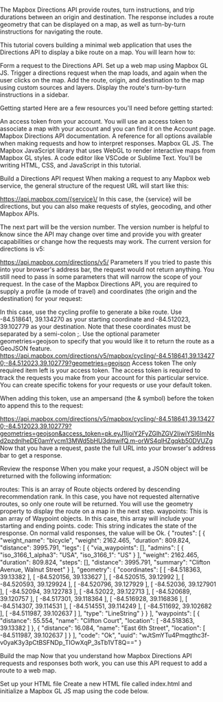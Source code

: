 The Mapbox Directions API provide routes, turn instructions, and trip durations between an origin and destination. The response includes a route geometry that can be displayed on a map, as well as turn-by-turn instructions for navigating the route.

This tutorial covers building a minimal web application that uses the Directions API to display a bike route on a map. You will learn how to:

Form a request to the Directions API.
Set up a web map using Mapbox GL JS.
Trigger a directions request when the map loads, and again when the user clicks on the map.
Add the route, origin, and destination to the map using custom sources and layers.
Display the route's turn-by-turn instructions in a sidebar.

Getting started
Here are a few resources you'll need before getting started:

An access token from your account. You will use an access token to associate a map with your account and you can find it on the Account page.
Mapbox Directions API documentation. A reference for all options available when making requests and how to interpret responses.
Mapbox GL JS. The Mapbox JavaScript library that uses WebGL to render interactive maps from Mapbox GL styles.
A code editor like VSCode or Sublime Text. You'll be writing HTML, CSS, and JavaScript in this tutorial.

Build a Directions API request
When making a request to any Mapbox web service, the general structure of the request URL will start like this:

https://api.mapbox.com/{service}/
In this case, the {service} will be directions, but you can also make requests of styles, geocoding, and other Mapbox APIs.

The next part will be the version number. The version number is helpful to know since the API may change over time and provide you with greater capabilities or change how the requests may work. The current version for directions is v5:

https://api.mapbox.com/directions/v5/
Parameters
If you tried to paste this into your browser's address bar, the request would not return anything. You still need to pass in some parameters that will narrow the scope of your request. In the case of the Mapbox Directions API, you are required to supply a profile (a mode of travel) and coordinates (the origin and the destination) for your request:

In this case, use the cycling profile to generate a bike route.
Use -84.518641, 39.134270 as your starting coordinate and -84.512023, 39.102779 as your destination. Note that these coordinates must be separated by a semi-colon ;.
Use the optional parameter geometries=geojson to specify that you would like it to return the route as a GeoJSON feature.
https://api.mapbox.com/directions/v5/mapbox/cycling/-84.518641,39.134270;-84.512023,39.102779?geometries=geojson
Access token
The only required item left is your access token. The access token is required to track the requests you make from your account for this particular service. You can create specific tokens for your requests or use your default token.

When adding this token, use an ampersand (the & symbol) before the token to append this to the request:

https://api.mapbox.com/directions/v5/mapbox/cycling/-84.518641,39.134270;-84.512023,39.102779?geometries=geojson&access_token=pk.eyJ1IjoiY2FyZGlhZGV2IiwiYSI6ImNsd2pzdnlheDE0amYycm13MWd5bHU3dmwifQ.m-orWS4qlHZgqkb50DVUZg
Now that you have a request, paste the full URL into your browser's address bar to get a response.

Review the response
When you make your request, a JSON object will be returned with the following information:

routes: This is an array of Route objects ordered by descending recommendation rank. In this case, you have not requested alternative routes, so only one route will be returned. You will use the geometry property to display the route on a map in the next step.
waypoints: This is an array of Waypoint objects. In this case, this array will include your starting and ending points.
code: This string indicates the state of the response. On normal valid responses, the value will be Ok.
{
    "routes": [
        {
            "weight_name": "bicycle",
            "weight": 2162.465,
            "duration": 809.824,
            "distance": 3995.791,
            "legs": [
                {
                    "via_waypoints": [],
                    "admins": [
                        {
                            "iso_3166_1_alpha3": "USA",
                            "iso_3166_1": "US"
                        }
                    ],
                    "weight": 2162.465,
                    "duration": 809.824,
                    "steps": [],
                    "distance": 3995.791,
                    "summary": "Clifton Avenue, Walnut Street"
                }
            ],
            "geometry": {
                "coordinates": [
                    [ -84.518363, 39.13382 ],
                    [ -84.520156, 39.133627 ],
                    [ -84.520515, 39.12992 ],
                    [ -84.520593, 39.129924 ],
                    [ -84.520796, 39.127929 ],
                    [ -84.52036, 39.127901 ],
                    [ -84.52094, 39.122783 ],
                    [ -84.52022, 39.122713 ],
                    [ -84.520689, 39.120757 ],
                    [ -84.517301, 39.118364 ],
                    [ -84.516928, 39.116836 ],
                    [ -84.514307, 39.114531 ],
                    [ -84.514551, 39.114249 ],
                    [ -84.511692, 39.102682 ],
                    [ -84.511987, 39.102637 ]
                ],
                "type": "LineString"
            }
        }
    ],
    "waypoints": [
        {
            "distance": 55.554,
            "name": "Clifton Court",
            "location": [ -84.518363, 39.13382 ]
        },
        {
            "distance": 16.084,
            "name": "East 6th Street",
            "location": [ -84.511987, 39.102637 ]
        }
    ],
    "code": "Ok",
    "uuid": "wJtSmYTu4Pmqgthc3f-v0yaK3y3pCtBSFNDp_TIOwXqP_3sTb1VT8Q=="
}

Build the map
Now that you understand how Mapbox Directions API requests and responses both work, you can use this API request to add a route to a web map.

Set up your HTML file
Create a new HTML file called index.html and initialize a Mapbox GL JS map using the code below.

<!doctype html>
<html lang="en">
  <head>
    <meta charset="utf-8" />
    <title>Getting started with the Mapbox Directions API</title>
    <meta name="viewport" content="width=device-width, initial-scale=1" />
    <script src="https://api.tiles.mapbox.com/mapbox-gl-js/v3.3.0/mapbox-gl.js"></script>
    <link
      href="https://api.tiles.mapbox.com/mapbox-gl-js/v3.3.0/mapbox-gl.css"
      rel="stylesheet"
    />
    <style>
      body {
        margin: 0;
        padding: 0;
      }

      #map {
        position: absolute;
        top: 0;
        bottom: 0;
        width: 100%;
      }
    </style>
  </head>
  <body>
    <div id="map"></div>
    <script>
      // add the JavaScript here
    </script>
  </body>
</html>
Next, add the following script to the block of code within the <script> tags to initialize your map, the style, and starting position:

mapboxgl.accessToken = 'pk.eyJ1IjoiY2FyZGlhZGV2IiwiYSI6ImNsd2pzdnlheDE0amYycm13MWd5bHU3dmwifQ.m-orWS4qlHZgqkb50DVUZg';
const map = new mapboxgl.Map({
  container: 'map', // container id
  style: 'mapbox://styles/mapbox/streets-v12', // map style
  center: [-122.662323, 45.523751], // starting position
  zoom: 12 // starting zoom
});
// set the bounds of the map
const bounds = [
  [-123.069003, 45.395273],
  [-122.303707, 45.612333]
];
map.setMaxBounds(bounds);

// an arbitrary start/origin point will always be the same
// only the end/destination will change
const start = [-122.662323, 45.523751];

// this is where the code for the next step will go
Add your route request function
Next, you'll build a function called getRoute to make the API request and add the resulting route as a new layer. You'll then call that function when the map loads.

Within the getRoute function, specify the start and end coordinates. The start was defined outside of this function and the end will be passed in as an argument. Use the Fetch API to make the API request. You can then use the response to get all the relevant objects and use the geometry to add the response as a layer to the map. You can end this part of the code by executing it with a request after the map loads so that it makes a route that begins and ends at the start location.

Add the following code right after the start constant that you declared earlier:

// create a function to make a directions request and update the destination
async function getRoute(end) {
  // make a directions request using cycling profile
  const query = await fetch(
`https://api.mapbox.com/directions/v5/mapbox/cycling/${start[0]},${start[1]};${end[0]},${end[1]}?steps=true&geometries=geojson&access_token=${mapboxgl.accessToken}`
  );
  const json = await query.json();
  const data = json.routes[0];
  const route = data.geometry;
  const geojson = {
    'type': 'Feature',
    'properties': {},
    'geometry': data.geometry
  };
  
  if (map.getSource('route')) {
    // if the route already exists on the map, reset it using setData
    map.getSource('route').setData(geojson);
  }

  // otherwise, add a new layer using this data
  else {
    map.addLayer({
      id: 'route',
      type: 'line',
      source: {
        type: 'geojson',
        data: geojson
      },
      layout: {
        'line-join': 'round',
        'line-cap': 'round'
      },
      paint: {
        'line-color': '#3887be',
        'line-width': 5,
        'line-opacity': 0.75
      }
    });
  }
}
Mapbox JavaScript SDK
Mapbox also offers a JavaScript SDK, a node.js and browser JavaScript client, to interact with our web services directly in your web applications. You can use the JavaScript SDK to make the Directions API request directly. For more information on the Mapbox JavaScript SDK see the documentation on GitHub.

Test getRoute() from the console
In the next step, you will add code to call the getRoute() function after the map first loads. If you would like to confirm this functionality works now, follow these steps:

Open the application in your browser
Open the browser's console (Command+Option+J on a Mac, Ctrl+Alt+J on Windows)
In the console, type getRoute([-122.677738,45.522458]) to execute your function and pass in coordinates for a location in downtown Portland, OR.
You may need to enable pasting in console, if so the console will leave instructions when you enter this command on how to do so. Once enabled, you will need to re-paste this command.
If everything is working, you should see a light blue line on the map, representing the route returned by the Directions API.

Add circle layers and trigger the route request
Next, you'll set up code that runs after the map first loads. This code will add two circle layers to the map, a green circle for the origin and a red circle for the destination. It will also call getRoute(), passing in the default destination coordinates. Add the following code below the getRoute() function:

map.on('load', () => {
  const defaultEnd = [-122.61306001669664, 45.52776064404637]
  // add origin circle to the map
  map.addLayer({
    'id': 'origin-circle',
    'type': 'circle',
    'source': {
      'type': 'geojson',
      'data': {
        'type': 'FeatureCollection',
        'features': [
          {
            'type': 'Feature',
            'properties': {},
            'geometry': {
              'type': 'Point',
              'coordinates': start
            }
          }
        ]
      }
    },
    'paint': {
      'circle-radius': 10,
      'circle-color': '#4ce05b'
    }
  });

  // add destination circle to the map
  map.addLayer({
    'id': 'destination-circle',
    'type': 'circle',
    'source': {
      'type': 'geojson',
      'data': {
        'type': 'FeatureCollection',
        'features': [
          {
            'type': 'Feature',
            'properties': {},
            'geometry': {
              'type': 'Point',
              'coordinates': defaultEnd
            }
          }
        ]
      }
    },
    'paint': {
      'circle-radius': 10,
      'circle-color': '#f30'
    }
  });

  // make an initial directions request on load
  getRoute(defaultEnd);
});


Add interactivity to generate a new route on click
Now that you're displaying the origin, destination, and route on the map, you can add interactivity to allow the user to choose a new destination. Add the next bit of code that allows the user to click the map and update the location of the destination:

map.on('click', (event) => {
  const coords = Object.keys(event.lngLat).map(
    (key) => event.lngLat[key]
  );
  const end = {
    'type': 'FeatureCollection',
    'features': [
      {
        'type': 'Feature',
        'properties': {},
        'geometry': {
          'type': 'Point',
          'coordinates': coords
        }
      }
    ]
  };

  map.getSource('destination-circle').setData(end);

  getRoute(coords);
});


Add turn instructions
In your HTML, add a new div element after the map div. This is where you will display turn-by-turn instructions.

<div id="instructions"></div>
Because you added the steps=true parameter to the initial request, all the instructions for navigating the route are available to parse. Now add these steps to the sidebar in the div element called instructions. Copy the following code into the end of your getRoute function.

// get the sidebar and add the instructions
const instructions = document.getElementById('instructions');
const steps = data.legs[0].steps;

let tripInstructions = '';
for (const step of steps) {
  tripInstructions += `<li>${step.maneuver.instruction}</li>`;
}

instructions.innerHTML = `<p id="prompt">📍 Click the map to get directions to another destination</p><p><strong>Trip duration: ${Math.floor(
  data.duration / 60
)} min 🚴 </strong></p><ol>${tripInstructions}</ol>`;

In the directions response object, turn instructions are stored in the routes property. You can find instructions inside routes > legs > steps > maneuver. Each instruction is a string that describes what the bicycle rider should do next along a route.

Next, add some CSS to style the div to move it to the left side of your map and give it a white background.

#instructions {
  position: absolute;
  margin: 20px;
  width: 25%;
  top: 0;
  bottom: 20%;
  padding: 20px;
  background-color: #fff;
  overflow-y: scroll;
  font-family: sans-serif;
}

